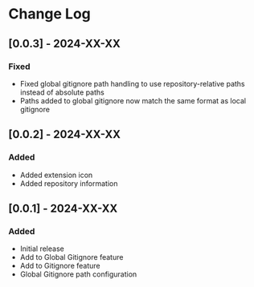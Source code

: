 # Change Log

## [0.0.3] - 2024-XX-XX

### Fixed
- Fixed global gitignore path handling to use repository-relative paths instead of absolute paths
- Paths added to global gitignore now match the same format as local gitignore

## [0.0.2] - 2024-XX-XX

### Added
- Added extension icon
- Added repository information

## [0.0.1] - 2024-XX-XX

### Added
- Initial release
- Add to Global Gitignore feature
- Add to Gitignore feature
- Global Gitignore path configuration 
